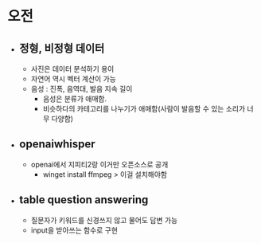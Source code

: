 # 오전

- ## 정형, 비정형 데이터

  - 사진은 데이터 분석하기 용이
  - 자연어 역시 벡터 계산이 가능
  - 음성 : 진폭, 음역대, 발음 지속 길이
    - 음성은 분류가 애매함.
    - 비슷하다의 카테고리를 나누기가 애매함(사람이 발음할 수 있는 소리가 너무 다양함)

- ## openaiwhisper

  - openai에서 지피티2랑 이거만 오픈소스로 공개
    - winget install ffmpeg > 이걸 설치해야함

- ## table question answering
  - 질문자가 키워드를 신경쓰지 않고 물어도 답변 가능
  - input을 받아쓰는 함수로 구현
